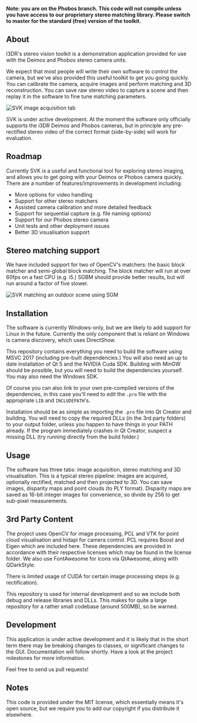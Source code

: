 **Note: you are on the Phobos branch. This code will not compile unless you have access to our proprietary stereo matching library. Please switch to master for the standard (free) version of the toolkit.** 

About
---

I3DR's stereo vision toolkit is a demonstration application provided for use with the Deimos and Phobos stereo camera units.

We expect that most people will write their own software to control the camera, but we've also provided this useful toolkit to get you going quickly. You can calibrate the camera, acquire images and perform matching and 3D reconstruction. You can save raw stereo video to capture a scene and then replay it in the software to fine tune matching parameters.

![SVK image acquisition tab](./docs/images/svk_screenshot.png "SVK Screenshot showing acquisition tab.")

SVK is under active development. At the moment the software only officially supports the i3DR Deimos and Phobos cameras, but in principle any pre-rectified stereo video of the correct format (side-by-side) will work for evaluation.

Roadmap
---

Currently SVK is a useful and functional tool for exploring stereo imaging, and allows you to get going with your Deimos or Phobos camera quickly. There are a number of features/improvements in development including:

- More options for video handling
- Support for other stereo matchers
- Assisted camera calibration and more detailed feedback
- Support for sequential capture (e.g. file naming options)
- Support for our Phobos stereo camera
- Unit tests and other deployment issues
- Better 3D visualisation support

Stereo matching support
---
We have included support for two of OpenCV's matchers: the basic block matcher and semi-global block matching. The block matcher will run at over 60fps on a fast CPU (e.g. i5.) SGBM should provide better results, but will run around a factor of five slower.

![SVK matching an outdoor scene using SGM](./docs/images/svk_screenshot_match.png "SVK used to process an outdoor scene from a stereo video.")


Installation
---

The software is currently Windows-only, but we are likely to add support for Linux in the future. Currently the only component that is reliant on Windows is camera discovery, which uses DirectShow.

This repository contains everything you need to build the software using MSVC 2017 (including pre-built dependencies.) You will also need an up to date installation of Qt 5 and the NVIDIA Cuda SDK. Building with MinGW should be possible, but you will need to build the dependencies yourself. You may also need the Windows SDK.

Of course you can also link to your own pre-compiled versions of the dependencies, in this case you'll need to edit the `.pro` file with the appropriate `LIB` and `INCLUDEPATH`'s.

Installation should be as simple as importing the `.pro` file into Qt Creator and building. You will need to copy the required DLLs (in the 3rd party folders) to your output folder, unless you happen to have things in your PATH already. If the program immediately crashes in Qt Creator, suspect a missing DLL (try running directly from the build folder.)

Usage
---

The software has three tabs: image acquisition, stereo matching and 3D visualisation. This is a typical stereo pipeline: images are acquired, optionally rectified, matched and then projected to 3D. You can save images, disparity maps and point clouds (to PLY format). Disparity maps are saved as 16-bit integer images for convenience, so divide by 256 to get sub-pixel measurements.

3rd Party Content
---
The project uses OpenCV for image processing, PCL and VTK for point cloud visualisation and hidapi for camera control. PCL requires Boost and Eigen which are included here. These dependencies are provided in accordance with their respective licenses which may be found in the license folder. We also use FontAwesome for icons via QtAwesome, along with QDarkStyle.

There is limited usage of CUDA for certain image processing steps (e.g. rectification).

This repository is used for internal development and so we include both debug and release libraries and DLLs. This makes for quite a large repository for a rather small codebase (around 500MB), so be warned.

Development
---

This application is under active development and it is likely that in the short term there may be breaking changes to classes, or significant changes to the GUI. Documentation will follow shortly. Have a look at the project milestones for more information.

Feel free to send us pull requests!

Notes
---
This code is provided under the MIT license, which essentially means it's open source, but we require you to add our copyright if you distribute it elsewhere.
